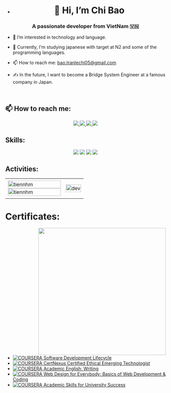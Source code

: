 - <h1 align="center">👋 Hi, I’m Chi Bao</h1>
<p align="center">
  <h3 align="center">A passionate developer from VietNam 🇻🇳 </h3>
</p>

- 👀 I’m interested in technology and language.
- 🌱 Currently, I'm studying japanese with target at N2 and some of the programming languages.
- 📫 How to reach me: bao.tranlechi05@gmail.com


- ✍ In the future, I want to become a Bridge System Engineer at a famous company in Japan.

<br />

## 📫 How to reach me:

<p align="center">
  <a href="https://www.linkedin.com/in/bao-tlc" target="_blank">
    <img src="https://img.icons8.com/fluent/48/000000/linkedin.png"/>
  </a>
  <a href="https://www.facebook.com/chi.bao.brse" alt="Facebook">
    <img src="https://img.icons8.com/fluent/48/000000/facebook-new.png" target="_blank" />
  </a> 
  <a href="https://github.com/briantran2003" alt="Github">
    <img src="https://img.icons8.com/fluent/48/000000/github.png"/>
  </a> 
  <a href="https://www.youtube.com/channel/UCxx9eaW7kMNMmjVQvS8kqHw" alt="Youtube Channel" target="_blank" >
    <img src="https://img.icons8.com/fluent/48/000000/youtube-play.png"/>
  </a>
</p>

## Skills:
<p align="center">
  <img src="https://img.icons8.com/color/48/000000/microsoft-sql-server.png"/>
  <img src="https://img.icons8.com/color/48/000000/git.png"/>
  <img src="https://img.icons8.com/color/48/000000/github-2.png"/>
  <img src="https://img.icons8.com/color/48/000000/visual-studio-code-2019.png"/>
</p>

## Activities:

<table style="width:100%;">
  <tr>
    <td>
      <img src="https://github-readme-stats.vercel.app/api/top-langs/?username=tiennhm&bg_color=FFFFFF00&text_color=179fa3&layout=compact&hide=CSS&langs_count=10&custom_title=Top%20ngôn%20ngữ%20được%20dùng" alt="tiennhm" width="100%"/>
      <img src="https://github-readme-stats.vercel.app/api?username=tiennhm&bg_color=FFFFFF00&text_color=179fa3&show_icons=true&count_private=true&include_all_commits=true&custom_title=Hoạt%20động%20trên%20Github" alt="tiennhm" width="100%"/>
    </td>
    <td>
      <p align="center"> 
        <img src="https://cdn.dribbble.com/users/1059583/screenshots/4171367/coding-freak.gif" alt="dev" width="100%"/>
      </p>
    </td>
  </tr>
</table>

# Certificates:

<img align="right" width="400" src="https://github.githubassets.com/images/modules/profile/profile-joined-github.svg">

- [![COURSERA](https://img.shields.io/badge/-COURSERA-green) Software Development Lifecycle](https://www.coursera.org/account/accomplishments/specialization/5BLM8HWJVGDM)
- [![COURSERA](https://img.shields.io/badge/-COURSERA-green) CertNexus Certified Ethical Emerging Technologist](https://www.coursera.org/account/accomplishments/professional-cert/LM2RRYKNQPNA)
- [![COURSERA](https://img.shields.io/badge/-COURSERA-green) Academic English: Writing](https://www.coursera.org/account/accomplishments/specialization/6MNW27AJK9JA)
- [![COURSERA](https://img.shields.io/badge/-COURSERA-green) Web Design for Everybody: Basics of Web Development & Coding](https://www.coursera.org/account/accomplishments/specialization/K4UQVRGT4AL3)
- [![COURSERA](https://img.shields.io/badge/-COURSERA-green) Academic Skills for University Success](https://www.coursera.org/account/accomplishments/specialization/4ELTSR22DMEV)



